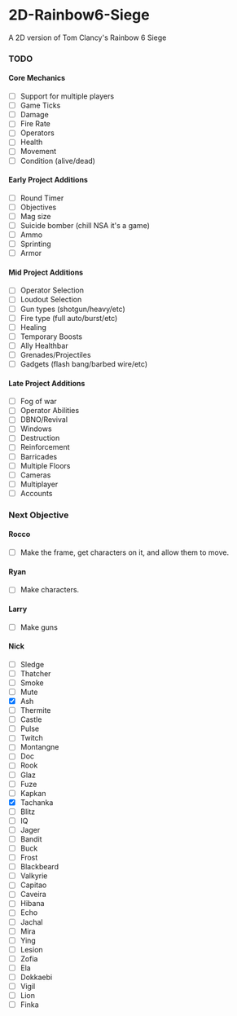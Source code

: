 # 2D-Rainbow6-Siege
A 2D version of Tom Clancy's Rainbow 6 Siege

### TODO
#### Core Mechanics
- [ ] Support for multiple players
- [ ] Game Ticks
- [ ] Damage
- [ ] Fire Rate
- [ ] Operators
- [ ] Health
- [ ] Movement
- [ ] Condition (alive/dead)
#### Early Project Additions
- [ ] Round Timer
- [ ] Objectives
- [ ] Mag size
- [ ] Suicide bomber (chill NSA it's a game)
- [ ] Ammo
- [ ] Sprinting
- [ ] Armor
#### Mid Project Additions
- [ ] Operator Selection
- [ ] Loudout Selection
- [ ] Gun types (shotgun/heavy/etc)
- [ ] Fire type (full auto/burst/etc)
- [ ] Healing
- [ ] Temporary Boosts
- [ ] Ally Healthbar
- [ ] Grenades/Projectiles
- [ ] Gadgets (flash bang/barbed wire/etc)
#### Late Project Additions
- [ ] Fog of war
- [ ] Operator Abilities
- [ ] DBNO/Revival
- [ ] Windows
- [ ] Destruction
- [ ] Reinforcement
- [ ] Barricades
- [ ] Multiple Floors
- [ ] Cameras
- [ ] Multiplayer
- [ ] Accounts

### Next Objective
#### Rocco
- [ ] Make the frame, get characters on it, and allow them to move.
#### Ryan
- [ ] Make characters.
#### Larry
- [ ] Make guns
#### Nick
- [ ] Sledge
- [ ] Thatcher
- [ ] Smoke
- [ ] Mute
- [X] Ash
- [ ] Thermite
- [ ] Castle
- [ ] Pulse
- [ ] Twitch
- [ ] Montangne
- [ ] Doc
- [ ] Rook
- [ ] Glaz
- [ ] Fuze
- [ ] Kapkan
- [X] Tachanka
- [ ] Blitz
- [ ] IQ
- [ ] Jager
- [ ] Bandit
- [ ] Buck
- [ ] Frost
- [ ] Blackbeard
- [ ] Valkyrie
- [ ] Capitao
- [ ] Caveira
- [ ] Hibana
- [ ] Echo
- [ ] Jachal
- [ ] Mira
- [ ] Ying
- [ ] Lesion
- [ ] Zofia
- [ ] Ela
- [ ] Dokkaebi
- [ ] Vigil
- [ ] Lion
- [ ] Finka
